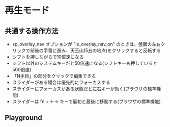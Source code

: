# 再生モード

## 共通する操作方法

* sp_overlay_nav オプションが "is_overlay_nav_on" のときは、盤面の左右クリックで前後の手番に進み、天王山(5五の地点)をクリックすると反転する
* シフトを押しながらで10倍速になる
* シフト以外のシステムキーだと50倍速になる(シフトキーも押していると500倍速)
* 「N手目」の部分をクリックで編集できる
* スライダーがある場合は優先的にフォーカスする
* スライダーにフォーカスがある状態だと左右キーが効く(ブラウザの標準機能)
* スライダーは fn + ←→ キーで最初と最後に移動する(ブラウザの標準機能)

## Playground

<ShogiPlayerWcWrapper sp_run_mode="view_mode" />
